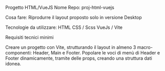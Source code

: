Progetto HTML/VueJS
Nome Repo: proj-html-vuejs

Cosa fare:
Riprodurre il layout proposto solo in versione Desktop

Tecnologie da utilizzare:
HTML
CSS / Scss
VueJs / Vite

Requisiti tecnici minimi

Creare un progetto con Vite, strutturando il layout in almeno 3 macro-componenti:
Header, Main e Footer.
Popolare le voci di menù di Header e Footer dinamicamente, tramite delle props, creando una struttura dati idonea.